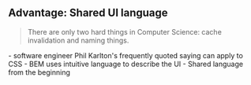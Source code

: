 ##  Advantage: Shared UI language

> There are only two hard things in Computer Science: cache invalidation and naming things.

<aside data-markdown class="notes">
    - software engineer Phil Karlton's frequently quoted saying can apply to CSS
    - BEM uses intuitive language to describe the UI
    - Shared language from the beginning
</aside>
